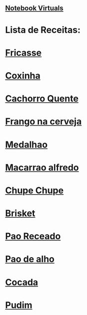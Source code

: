 ## <a href="index.md" >Notebook Virtuals</a>

# Lista de Receitas:

# <a href="Receitas/Fricasse.md" >Fricasse</a>
# <a href="Receitas/Coxinha.md" >Coxinha</a>
# <a href="Receitas/Cachoro_Quente.md" >Cachorro Quente</a>
# <a href="Receitas/Frango_na_Cerveja.md" >Frango na cerveja</a>
# <a href="Receitas/Medalhao.md" >Medalhao</a>
# <a href="Receitas/Macarrao_Alfredo.md" >Macarrao alfredo</a>
# <a href="Receitas/Chupe_Chupe.md" >Chupe Chupe</a>
# <a href="Receitas/Brisket.md" >Brisket</a>
# <a href="Receitas/Pao_Receado.md" >Pao Receado</a>
# <a href="Receitas/Pao_de_Alho.md" >Pao de alho</a>
# <a href="Receitas/Cocada.md" >Cocada</a>
# <a href="Receitas/Pudim.md" >Pudim</a>